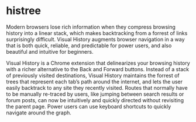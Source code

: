 # histree

Modern browsers lose rich information when they compress browsing history into a linear stack, which makes backtracking from a forrest of links surprisingly difficult. Visual History augments browser navigation in a way that is both quick, reliable, and predictable for power users, and also beautiful and intuitive for beginners.

Visual History is a Chrome extension that delinearizes your browsing history with a richer alternative to the Back and Forward buttons. Instead of a stack of previously visited destinations, Visual History maintains the forrest of trees that represent each tab’s path around the internet, and lets the user easily backtrack to any site they recently visited. Routes that normally have to be manually re-traced by users, like jumping between search results or forum posts, can now be intuitively and quickly directed without revisiting the parent page. Power users can use keyboard shortcuts to quickly navigate around the graph.
